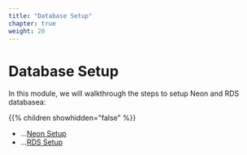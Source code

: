 ```yaml
---
title: "Database Setup"
chapter: true
weight: 20
---
```


# Database Setup

In this module, we will walkthrough the steps to setup Neon and RDS databasea:

{{% children showhidden="false" %}}

* ...[Neon Setup](content/2_ModuleOne/1_RDSSetup/_index.md)
* ...[RDS Setup](content/2_moduleone/1_RDSSetup/_index.md)
